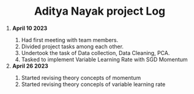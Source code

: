 <h1><center>Aditya Nayak project Log</center></h1>
<ol>
  <li><b>April 10 2023</b></p></li>
  <ol>
  <li>Had first meeting with team members.</li>
  <li>Divided project tasks among each other.</li>
  <li>Undertook the task of Data collection, Data Cleaning, PCA.</li>
  <li>Tasked to implement Variable Learning Rate with SGD Momentum</li>
  </ol>
  <li><b>April 26 2023</b></li>
  <ol>
  <li>Started revising theory concepts of momentum</li>
  <li>Started revising theory concepls of variable learning rate</li>
</ol>

